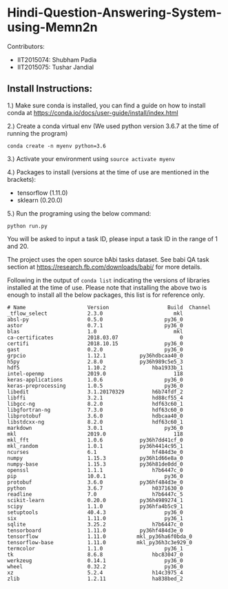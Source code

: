 # Hindi-Question-Answering-System-using-Memn2n

Contributors:
- IIT2015074: Shubham Padia
- IIT2015075: Tushar Jandial

## Install Instructions:

1.) Make sure conda is installed, you can find a guide on how to install conda at https://conda.io/docs/user-guide/install/index.html

2.) Create a conda virtual env (We used python version 3.6.7 at the time of running the program)

```
conda create -n myenv python=3.6
```

3.) Activate your environment using `source activate myenv`

4.)
Packages to install (versions at the time of use are mentioned in the brackets):
- tensorflow (1.11.0)
- sklearn (0.20.0)

5.)
Run the programing using the below command:
```
python run.py
```
You will be asked to input a task ID, please input a task ID in the range of 1 and 20.

The project uses the open source bAbi tasks dataset. See babi QA task section at https://research.fb.com/downloads/babi/ for more details.

Following in the output of `conda list` indicating the versions of libraries installed at the time of use. Please note that installing the above two is enough to install all the below packages, this list is for reference only.
```
# Name                    Version                   Build  Channel
_tflow_select             2.3.0                       mkl  
absl-py                   0.5.0                    py36_0  
astor                     0.7.1                    py36_0  
blas                      1.0                         mkl  
ca-certificates           2018.03.07                    0  
certifi                   2018.10.15               py36_0  
gast                      0.2.0                    py36_0  
grpcio                    1.12.1           py36hdbcaa40_0  
h5py                      2.8.0            py36h989c5e5_3  
hdf5                      1.10.2               hba1933b_1  
intel-openmp              2019.0                      118  
keras-applications        1.0.6                    py36_0  
keras-preprocessing       1.0.5                    py36_0  
libedit                   3.1.20170329         h6b74fdf_2  
libffi                    3.2.1                hd88cf55_4  
libgcc-ng                 8.2.0                hdf63c60_1  
libgfortran-ng            7.3.0                hdf63c60_0  
libprotobuf               3.6.0                hdbcaa40_0  
libstdcxx-ng              8.2.0                hdf63c60_1  
markdown                  3.0.1                    py36_0  
mkl                       2019.0                      118  
mkl_fft                   1.0.6            py36h7dd41cf_0  
mkl_random                1.0.1            py36h4414c95_1  
ncurses                   6.1                  hf484d3e_0  
numpy                     1.15.3           py36h1d66e8a_0  
numpy-base                1.15.3           py36h81de0dd_0  
openssl                   1.1.1                h7b6447c_0  
pip                       10.0.1                   py36_0  
protobuf                  3.6.0            py36hf484d3e_0  
python                    3.6.7                h0371630_0  
readline                  7.0                  h7b6447c_5  
scikit-learn              0.20.0           py36h4989274_1  
scipy                     1.1.0            py36hfa4b5c9_1  
setuptools                40.4.3                   py36_0  
six                       1.11.0                   py36_1  
sqlite                    3.25.2               h7b6447c_0  
tensorboard               1.11.0           py36hf484d3e_0  
tensorflow                1.11.0          mkl_py36ha6f0bda_0  
tensorflow-base           1.11.0          mkl_py36h3c3e929_0  
termcolor                 1.1.0                    py36_1  
tk                        8.6.8                hbc83047_0  
werkzeug                  0.14.1                   py36_0  
wheel                     0.32.2                   py36_0  
xz                        5.2.4                h14c3975_4  
zlib                      1.2.11               ha838bed_2 
```
